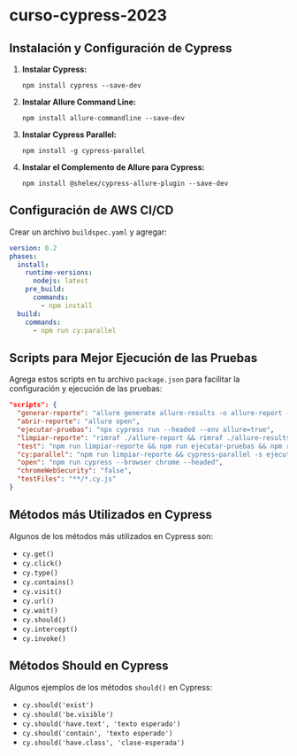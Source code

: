 # curso-cypress-2023



## Instalación y Configuración de Cypress

1. **Instalar Cypress:**
   ```
   npm install cypress --save-dev
   ```

2. **Instalar Allure Command Line:**
   ```
   npm install allure-commandline --save-dev
   ```
  
3. **Instalar Cypress Parallel:**
   ```
   npm install -g cypress-parallel
   ```
  
4. **Instalar el Complemento de Allure para Cypress:**
   ```
   npm install @shelex/cypress-allure-plugin --save-dev
   ```

## Configuración de AWS CI/CD

Crear un archivo `buildspec.yaml` y agregar:

```yaml
version: 0.2
phases:
  install:
    runtime-versions:
      nodejs: latest
    pre_build:
      commands:
        - npm install
  build:
    commands:
      - npm run cy:parallel
```

## Scripts para Mejor Ejecución de las Pruebas

Agrega estos scripts en tu archivo `package.json` para facilitar la configuración y ejecución de las pruebas:

```json
"scripts": {
  "generar-reporte": "allure generate allure-results -o allure-report --clean",
  "abrir-reporte": "allure open",
  "ejecutar-pruebas": "npx cypress run --headed --env allure=true",
  "limpiar-reporte": "rimraf ./allure-report && rimraf ./allure-results",
  "test": "npm run limpiar-reporte && npm run ejecutar-pruebas && npm run generar-reporte && npm run abrir-reporte",
  "cy:parallel": "npm run limpiar-reporte && cypress-parallel -s ejecutar-pruebas -d ./cypress/e2e/tests -a && npm run generar-reporte",
  "open": "npm run cypress --browser chrome --headed",
  "chromeWebSecurity": "false",
  "testFiles": "**/*.cy.js"
}
```

## Métodos más Utilizados en Cypress

Algunos de los métodos más utilizados en Cypress son:

- `cy.get()`
- `cy.click()`
- `cy.type()`
- `cy.contains()`
- `cy.visit()`
- `cy.url()`
- `cy.wait()`
- `cy.should()`
- `cy.intercept()`
- `cy.invoke()`

## Métodos Should en Cypress

Algunos ejemplos de los métodos `should()` en Cypress:

- `cy.should('exist')`
- `cy.should('be.visible')`
- `cy.should('have.text', 'texto esperado')`
- `cy.should('contain', 'texto esperado')`
- `cy.should('have.class', 'clase-esperada')`
